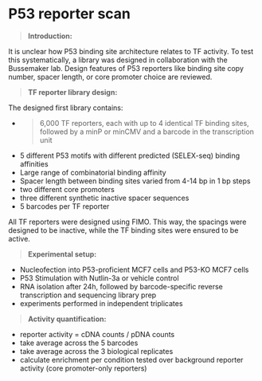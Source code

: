 # P53 reporter scan


>**Introduction:**

It is unclear how P53 binding site architecture relates to TF activity. To test this systematically, a library was designed in collaboration with the Bussemaker lab. Design features of P53 reporters like binding site copy number, spacer length, or core promoter choice are reviewed.

>**TF reporter library design:**

The designed first library contains:
- >6,000 TF reporters, each with up to 4 identical TF binding sites, followed by a minP or minCMV and a barcode in the transcription unit
- 5 different P53 motifs with different predicted (SELEX-seq) binding affinities
- Large range of combinatorial binding affinity
- Spacer length between binding sites varied from 4-14 bp in 1 bp steps
- two different core promoters
- three different synthetic inactive spacer sequences
- 5 barcodes per TF reporter

All TF reporters were designed using FIMO. This way, the spacings were designed to be inactive, while the TF binding sites were ensured to be active.

>**Experimental setup:**

- Nucleofection into P53-proficient MCF7 cells and P53-KO MCF7 cells
- P53 Stimulation with Nutlin-3a or vehicle control
- RNA isolation after 24h, followed by barcode-specific reverse transcription and sequencing library prep
- experiments performed in independent triplicates

>**Activity quantification:**

- reporter activity = cDNA counts / pDNA counts
- take average across the 5 barcodes
- take average across the 3 biological replicates
- calculate enrichment per condition tested over background reporter activity (core promoter-only reporters)